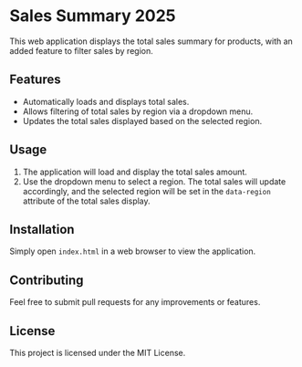 # Sales Summary 2025

This web application displays the total sales summary for products, with an added feature to filter sales by region.

## Features
- Automatically loads and displays total sales.
- Allows filtering of total sales by region via a dropdown menu.
- Updates the total sales displayed based on the selected region.

## Usage
1. The application will load and display the total sales amount.
2. Use the dropdown menu to select a region. The total sales will update accordingly, and the selected region will be set in the `data-region` attribute of the total sales display.

## Installation
Simply open `index.html` in a web browser to view the application.

## Contributing
Feel free to submit pull requests for any improvements or features.

## License
This project is licensed under the MIT License.